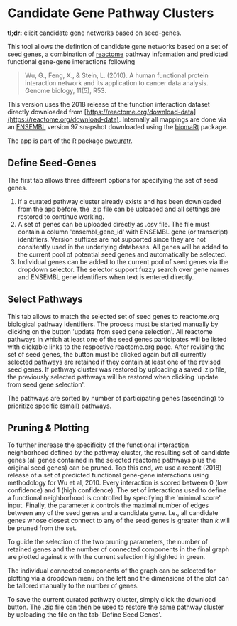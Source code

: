 # Candidate Gene Pathway Clusters

**tl;dr:** elicit candidate gene networks based on seed-genes.

This tool allows the defintion of candidate gene networks based on a set of 
seed genes, a combination of [reactome](https://reactome.org/) pathway
information and predicted functional gene-gene interactions following

> Wu, G., Feng, X., & Stein, L. (2010). A human functional protein interaction network and its application to cancer data analysis. Genome biology, 11(5), R53.

This version uses the 2018 release of the function interaction dataset directly
downloaded from [https://reactome.org/download-data](https://reactome.org/download-data).
Internally all mappings are done via an [ENSEMBL](https://www.ensembl.org/index.html)
version 97 snapshot downloaded using the [biomaRt](https://bioconductor.org/packages/release/bioc/html/biomaRt.html) package.

The app is part of the R package [pwcuratr](https://github.com/kkmann/pwcuratr).


## Define Seed-Genes

The first tab allows three different options for specifying the set of 
seed genes.

1. If a curated pathway cluster already exists and has been downloaded from the
app before, the .zip file can be uploaded and all settings are restored to 
continue working.
2. A set of genes can be uploaded directly as .csv file. The file must contain a
column 'ensembl_gene_id' with ENSEMBL gene (or transcript) identifiers.
Version suffixes are not supported since they are not consitently used in the
underlying databases.
All genes will be added to the current pool of potential seed genes and 
automatically be selected.
3. Individual genes can be added to the current pool of seed genes via the 
dropdown selector. 
The selector support fuzzy search over gene names and ENSEMBL gene identifiers when text is entered directly.


## Select Pathways

This tab allows to match the selected set of seed genes to reactome.org
biological pathway identifiers. 
The process must be started manually by clicking on the button 
'update from seed gene selection'.
All reactome pathways in which at least one of the seed genes participates 
will be listed with clickable links to the respective reactome.org page.
After revising the set of seed genes, the button must be clicked again but 
all currently selected pathways are retained if they contain at least one of
the revised seed genes.
If pathway cluster was restored by uploading a saved .zip file, 
the previously selected pathways will be restored when clicking 
'update from seed gene selection'.

The pathways are sorted by number of participating genes (ascending) to
prioritize specific (small) pathways.


## Pruning & Plotting

To further increase the specificity of the functional interaction neighborhood
defined by the pathway cluster, 
the resulting set of candidate genes (all genes contained in the selected
reactome pathways plus the original seed genes)
can be pruned.
Top this end, we use a recent (2018) release of a set of predicted functional 
gene-gene interactions using methodology for Wu et al, 2010.
Every interaction is scored between 0 (low confidence) and 1 (high confidence).
The set of interactions used to define a functional neighborhood is controlled by
specifying the 'minimal score' input.
Finally, the parameter 
$k$ 
controls the maximal number of edges between any
of the seed genes and a candidate gene.
I.e., all candidate genes whose closest connect to any of the seed genes is greater
than 
$k$ 
will be pruned from the set.

To guide the selection of the two pruning parameters, 
the number of retained genes and the number of connected components in the
final graph are plotted against 
$k$ 
with the current selection highlighted in 
green.

The individual connected components of the graph can be selected for plotting
via a dropdown menu on the left and the dimensions of the plot can be tailored 
manually to the number of genes. 

To save the current curated pathway cluster, simply click the download button.
The .zip file can then be used to restore the same pathway cluster by uploading
the file on the tab 'Define Seed Genes'.
